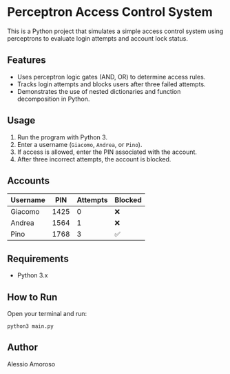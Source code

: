 # Perceptron Access Control System

This is a Python project that simulates a simple access control system using perceptrons to evaluate login attempts and account lock status.

## Features
- Uses perceptron logic gates (AND, OR) to determine access rules.
- Tracks login attempts and blocks users after three failed attempts.
- Demonstrates the use of nested dictionaries and function decomposition in Python.

## Usage
1. Run the program with Python 3.
2. Enter a username (`Giacomo`, `Andrea`, or `Pino`).
3. If access is allowed, enter the PIN associated with the account.
4. After three incorrect attempts, the account is blocked.

## Accounts

| Username | PIN   | Attempts | Blocked |
|----------|-------|----------|---------|
| Giacomo  | 1425  | 0        | ❌      |
| Andrea   | 1564  | 1        | ❌      |
| Pino     | 1768  | 3        | ✅      |

## Requirements
- Python 3.x

## How to Run
Open your terminal and run:
```
python3 main.py
```

## Author
Alessio Amoroso